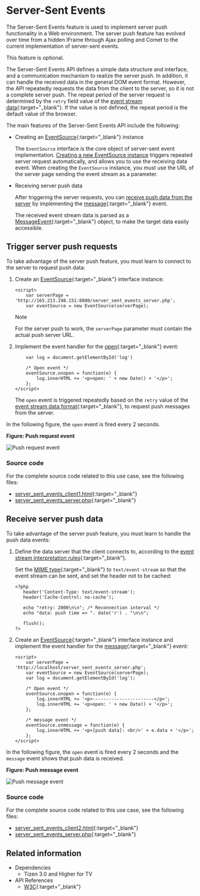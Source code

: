 # Server-Sent Events

The Server-Sent Events feature is used to implement server push functionality in a Web environment. The server push feature has evolved over time from a hidden IFrame through Ajax polling and Comet to the current implementation of server-sent events.

This feature is optional.

The Server-Sent Events API defines a simple data structure and interface, and a communication mechanism to realize the server push. In addition, it can handle the received data in the general DOM event format. However, the API repeatedly requests the data from the client to the server, so it is not a complete server push. The repeat period of the server request is determined by the `retry` field value of the [event stream data](https://html.spec.whatwg.org/multipage/server-sent-events.html#event-stream-interpretation){:target="_blank"}. If the value is not defined, the repeat period is the default value of the browser.

The main features of the Server-Sent Events API include the following:

- Creating an [EventSource](https://html.spec.whatwg.org/multipage/server-sent-events.html#the-eventsource-interface){:target="_blank"} instance

  The `EventSource` interface is the core object of server-sent event implementation. [Creating a new EventSource instance](#trigger-server-push-requests) triggers repeated server request automatically, and allows you to use the receiving data event. When creating the `EventSource` instance, you must use the URL of the server page sending the event stream as a parameter.

- Receiving server push data

  After triggering the server requests, you can [receive push data from the server](#receive-server-push-data) by implementing the [message](https://html.spec.whatwg.org/multipage/images.html#images-processing-model){:target="_blank"} event.

  The received event stream data is parsed as a [MessageEvent](https://html.spec.whatwg.org/multipage/comms.html#the-messageevent-interface){:target="_blank"} object, to make the target data easily accessible.

## Trigger server push requests

To take advantage of the server push feature, you must learn to connect to the server to request push data:

1. Create an [EventSource](https://html.spec.whatwg.org/multipage/server-sent-events.html#the-eventsource-interface){:target="_blank"} interface instance:

   ```
   <script>
       var serverPage = 'http://165.213.198.151:8080/server_sent_events_server.php';
       var eventSource = new EventSource(serverPage);
   ```

   > [!NOTE]
   > For the server push to work, the `serverPage` parameter must contain the actual push server URL.

2. Implement the event handler for the [open](https://html.spec.whatwg.org/multipage/images.html#images-processing-model){:target="_blank"} event:

   ```
       var log = document.getElementById('log')

       /* Open event */
       eventSource.onopen = function(e) {
           log.innerHTML += '<p>open: ' + new Date() + '</p>';
       };
   </script>
   ```

   The `open` event is triggered repeatedly based on the `retry` value of the [event stream data format](https://html.spec.whatwg.org/multipage/server-sent-events.html#event-stream-interpretation){:target="_blank"}, to request push messages from the server.

In the following figure, the `open` event is fired every 2 seconds.

**Figure: Push request event**

![Push request event](./media/server-sent_request.png)

### Source code

For the complete source code related to this use case, see the following files:

- [server_sent_events_client1.html](http://download.tizen.org/misc/examples/w3c_html5/communication/server_sent_events){:target="_blank"}
- [server_sent_events_server.php](http://download.tizen.org/misc/examples/w3c_html5/communication/server_sent_events){:target="_blank"}

## Receive server push data

To take advantage of the server push feature, you must learn to handle the push data events:

1. Define the data server that the client connects to, according to the [event stream interpretation rules](https://html.spec.whatwg.org/multipage/server-sent-events.html#event-stream-interpretation){:target="_blank"}.

   Set the [MIME type](https://html.spec.whatwg.org/multipage/iana.html#iana){:target="_blank"} to `text/event-stream` so that the event stream can be sent, and set the header not to be cached:

   ```
   <?php
      header('Content-Type: text/event-stream');
      header('Cache-Control: no-cache');

      echo "retry: 2000\n\n"; /* Reconnection interval */
      echo "data: push time => ". date('r') . "\n\n";

      flush();
   ?>
   ```

2. Create an [EventSource](https://html.spec.whatwg.org/multipage/server-sent-events.html#the-eventsource-interface){:target="_blank"} interface instance and implement the event handler for the [message](https://html.spec.whatwg.org/multipage/images.html#images-processing-model){:target="_blank"} event:

   ```
   <script>
       var serverPage = 'http://localhost/server_sent_events_server.php';
       var eventSource = new EventSource(serverPage);
       var log = document.getElementById('log');

       /* Open event */
       eventSource.onopen = function(e) {
           log.innerHTML += '<p>-----------------------</p>';
           log.innerHTML += '<p>open: ' + new Date() + '</p>';
       };

       /* message event */
       eventSource.onmessage = function(e) {
           log.innerHTML += '<p>[push data]: <br/>' + e.data + '</p>';
       };
   </script>
   ```

In the following figure, the `open` event is fired every 2 seconds and the `message` event shows that push data is received.

**Figure: Push message event**

![Push message event](./media/server-sent_message.png)

### Source code

For the complete source code related to this use case, see the following files:

- [server_sent_events_client2.html](http://download.tizen.org/misc/examples/w3c_html5/communication/server_sent_events){:target="_blank"}
- [server_sent_events_server.php](http://download.tizen.org/misc/examples/w3c_html5/communication/server_sent_events){:target="_blank"}

## Related information
* Dependencies
  - Tizen 3.0 and Higher for TV
* API References
  - [W3C](https://html.spec.whatwg.org/multipage/server-sent-events.html#the-eventsource-interface){:target="_blank"}
